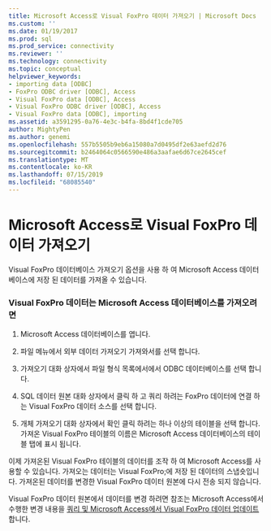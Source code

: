 ```yaml
---
title: Microsoft Access로 Visual FoxPro 데이터 가져오기 | Microsoft Docs
ms.custom: ''
ms.date: 01/19/2017
ms.prod: sql
ms.prod_service: connectivity
ms.reviewer: ''
ms.technology: connectivity
ms.topic: conceptual
helpviewer_keywords:
- importing data [ODBC]
- FoxPro ODBC driver [ODBC], Access
- Visual FoxPro data [ODBC], Access
- Visual FoxPro ODBC driver [ODBC], Access
- Visual FoxPro data [ODBC], importing
ms.assetid: a3591295-0a76-4e3c-b4fa-8bd4f1cde705
author: MightyPen
ms.author: genemi
ms.openlocfilehash: 557b5505b9eb6a15080a7d0495df2e63aefd2d76
ms.sourcegitcommit: b2464064c0566590e486a3aafae6d67ce2645cef
ms.translationtype: MT
ms.contentlocale: ko-KR
ms.lasthandoff: 07/15/2019
ms.locfileid: "68085540"
---
```

# <a name="importing-visual-foxpro-data-into-microsoft-access"></a>Microsoft Access로 Visual FoxPro 데이터 가져오기
Visual FoxPro 데이터베이스 가져오기 옵션을 사용 하 여 Microsoft Access 데이터베이스에 저장 된 데이터를 가져올 수 있습니다.  
  
### <a name="to-import-visual-foxpro-data-into-a-microsoft-access-database"></a>Visual FoxPro 데이터는 Microsoft Access 데이터베이스를 가져오려면  
  
1.  Microsoft Access 데이터베이스를 엽니다.  
  
2.  파일 메뉴에서 외부 데이터 가져오기 가져와서를 선택 합니다.  
  
3.  가져오기 대화 상자에서 파일 형식 목록에서에서 ODBC 데이터베이스를 선택 합니다.  
  
4.  SQL 데이터 원본 대화 상자에서 클릭 하 고 쿼리 하려는 FoxPro 데이터에 연결 하는 Visual FoxPro 데이터 소스를 선택 합니다.  
  
5.  개체 가져오기 대화 상자에서 확인 클릭 하려는 하나 이상의 테이블을 선택 합니다. 가져온 Visual FoxPro 테이블의 이름은 Microsoft Access 데이터베이스의 테이블 탭에 표시 됩니다.  
  
 이제 가져온된 Visual FoxPro 테이블의 데이터를 조작 하 여 Microsoft Access를 사용할 수 있습니다. 가져오는 데이터는 Visual FoxPro;에 저장 된 데이터의 스냅숏입니다. 가져온된 데이터를 변경한 Visual FoxPro 데이터 원본에 다시 전송 되지 않습니다.  
  
 Visual FoxPro 데이터 원본에서 데이터를 변경 하려면 참조는 Microsoft Access에서 수행한 변경 내용을 [쿼리 및 Microsoft Access에서 Visual FoxPro 데이터 업데이트](../../odbc/microsoft/querying-and-updating-visual-foxpro-data-from-microsoft-access.md)합니다.
